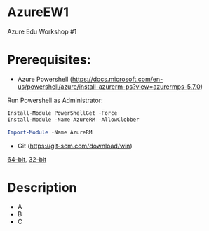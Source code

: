 # AzureEW1

Azure Edu Workshop #1

# Prerequisites:

- Azure Powershell (https://docs.microsoft.com/en-us/powershell/azure/install-azurerm-ps?view=azurermps-5.7.0)

Run Powershell as Administrator:
```powershell
Install-Module PowerShellGet -Force
Install-Module -Name AzureRM -AllowClobber

Import-Module -Name AzureRM
```

- Git (https://git-scm.com/download/win)

[64-bit](https://github.com/git-for-windows/git/releases/download/v2.16.2.windows.1/Git-2.16.2-64-bit.exe),
[32-bit](https://github.com/git-for-windows/git/releases/download/v2.16.2.windows.1/Git-2.16.2-32-bit.exe)

# Description

- A
- B
- C
